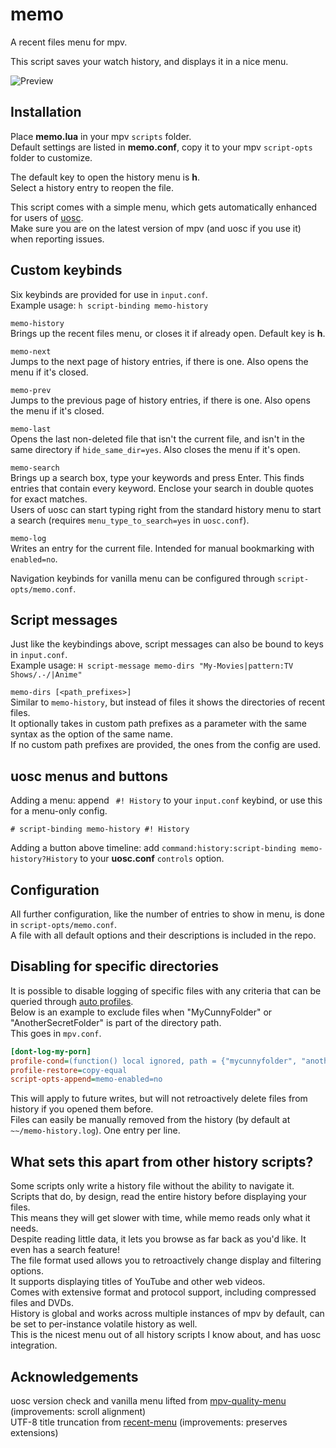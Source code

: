 # memo
A recent files menu for mpv.

This script saves your watch history, and displays it in a nice menu.

![Preview](https://user-images.githubusercontent.com/42466980/236659593-59d6b517-c560-4a2f-b30c-cb8daf7050e2.png)

## Installation
Place **memo.lua** in your mpv `scripts` folder.  
Default settings are listed in **memo.conf**, copy it to your mpv `script-opts` folder to customize.

The default key to open the history menu is **h**.  
Select a history entry to reopen the file.

This script comes with a simple menu, which gets automatically enhanced for users of [uosc](https://github.com/tomasklaen/uosc).  
Make sure you are on the latest version of mpv (and uosc if you use it) when reporting issues.

## Custom keybinds
Six keybinds are provided for use in `input.conf`.  
Example usage: `h script-binding memo-history`

`memo-history`  
Brings up the recent files menu, or closes it if already open. Default key is **h**.

`memo-next`  
Jumps to the next page of history entries, if there is one. Also opens the menu if it's closed.

`memo-prev`  
Jumps to the previous page of history entries, if there is one. Also opens the menu if it's closed.

`memo-last`  
Opens the last non-deleted file that isn't the current file, and isn't in the same directory if `hide_same_dir=yes`. Also closes the menu if it's open.

`memo-search`  
Brings up a search box, type your keywords and press Enter. This finds entries that contain every keyword. Enclose your search in double quotes for exact matches.  
Users of uosc can start typing right from the standard history menu to start a search (requires `menu_type_to_search=yes` in `uosc.conf`).

`memo-log`  
Writes an entry for the current file. Intended for manual bookmarking with `enabled=no`.

Navigation keybinds for vanilla menu can be configured through `script-opts/memo.conf`.

## Script messages
Just like the keybindings above, script messages can also be bound to keys in `input.conf`.  
Example usage: `H script-message memo-dirs "My-Movies|pattern:TV Shows/.-/|Anime"`

`memo-dirs [<path_prefixes>]`  
Similar to `memo-history`, but instead of files it shows the directories of recent files.  
It optionally takes in custom path prefixes as a parameter with the same syntax as the option of the same name.  
If no custom path prefixes are provided, the ones from the config are used.

## uosc menus and buttons
Adding a menu: append ` #! History` to your `input.conf` keybind, or use this for a menu-only config.
```
# script-binding memo-history #! History
```

Adding a button above timeline: add `command:history:script-binding memo-history?History` to your **uosc.conf** `controls` option.

## Configuration
All further configuration, like the number of entries to show in menu, is done in `script-opts/memo.conf`.  
A file with all default options and their descriptions is included in the repo.

## Disabling for specific directories
It is possible to disable logging of specific files with any criteria that can be queried through [auto profiles](https://mpv.io/manual/master/#conditional-auto-profiles).  
Below is an example to exclude files when "MyCunnyFolder" or "AnotherSecretFolder" is part of the directory path.  
This goes in `mpv.conf`.
```ini
[dont-log-my-porn]
profile-cond=(function() local ignored, path = {"mycunnyfolder", "anothersecretfolder"}, get("path", "") path = ((path:find("^%a[%w.+-]-://") or path:find("^%a[%w.+-]-:%?")) and path:lower() or require "mp.utils".join_path(get("working-directory", ""), path)):sub(1, -get("filename", ""):len()-1):lower() for _, ig in ipairs(ignored) do if path:find(ig:lower(), 1, true) then return true end end end)()
profile-restore=copy-equal
script-opts-append=memo-enabled=no
```
This will apply to future writes, but will not retroactively delete files from history if you opened them before.  
Files can easily be manually removed from the history (by default at `~~/memo-history.log`). One entry per line.

## What sets this apart from other history scripts?
Some scripts only write a history file without the ability to navigate it.  
Scripts that do, by design, read the entire history before displaying your files.  
This means they will get slower with time, while memo reads only what it needs.  
Despite reading little data, it lets you browse as far back as you'd like. It even has a search feature!  
The file format used allows you to retroactively change display and filtering options.  
It supports displaying titles of YouTube and other web videos.  
Comes with extensive format and protocol support, including compressed files and DVDs.  
History is global and works across multiple instances of mpv by default, can be set to per-instance volatile history as well.  
This is the nicest menu out of all history scripts I know about, and has uosc integration.

## Acknowledgements
uosc version check and vanilla menu lifted from [mpv-quality-menu](https://github.com/christoph-heinrich/mpv-quality-menu) (improvements: scroll alignment)  
UTF-8 title truncation from [recent-menu](https://github.com/natural-harmonia-gropius/recent-menu) (improvements: preserves extensions)

